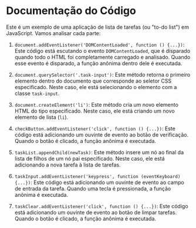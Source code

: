 # Documentação do Código

Este é um exemplo de uma aplicação de lista de tarefas (ou "to-do list") em JavaScript. Vamos analisar cada parte:

1. `document.addEventListener('DOMContentLoaded', function () {...})`: Este código está escutando o evento `DOMContentLoaded`, que é disparado quando todo o HTML foi completamente carregado e analisado. Quando esse evento é disparado, a função anônima dentro dele é executada.

2. `document.querySelector('.task-input')`: Este método retorna o primeiro elemento dentro do documento que corresponde ao seletor CSS especificado. Neste caso, ele está selecionando o elemento com a classe `task-input`.

3. `document.createElement('li')`: Este método cria um novo elemento HTML do tipo especificado. Neste caso, ele está criando um novo elemento de lista (`li`).

4. `checkButton.addEventListener('click', function () {...})`: Este código está adicionando um ouvinte de evento ao botão de verificação. Quando o botão é clicado, a função anônima é executada.

5. `taskList.appendChild(newTask)`: Este método insere um nó ao final da lista de filhos de um nó pai especificado. Neste caso, ele está adicionando a nova tarefa à lista de tarefas.

6. `taskInput.addEventListener('keypress', function (eventKeyboard) {...})`: Este código está adicionando um ouvinte de evento ao campo de entrada da tarefa. Quando uma tecla é pressionada, a função anônima é executada.

7. `taskClear.addEventListener('click', function () {...})`: Este código está adicionando um ouvinte de evento ao botão de limpar tarefas. Quando o botão é clicado, a função anônima é executada.
